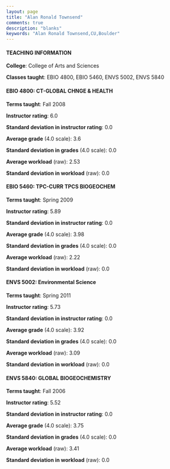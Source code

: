 ```yaml
---
layout: page
title: "Alan Ronald Townsend" 
comments: true
description: "blanks"
keywords: "Alan Ronald Townsend,CU,Boulder"
---
```

<head>
<script src="https://ajax.googleapis.com/ajax/libs/jquery/2.1.3/jquery.min.js"></script>
<script src="https://dl.dropboxusercontent.com/s/pc42nxpaw1ea4o9/highcharts.js?dl=0"></script>
<!-- <script src="../assets/js/highcharts.js"></script> -->
<style type="text/css">@font-face {
	font-family: "Bebas Neue";
	src: url(https://www.filehosting.org/file/details/544349/BebasNeue Regular.otf) format("opentype");
	}
	h1.Bebas { 
		font-family: "Bebas Neue", Verdana, Tahoma;
	}
</style>
</head>
	   
#### TEACHING INFORMATION

**College**: College of Arts and Sciences

**Classes taught**: EBIO 4800, EBIO 5460, ENVS 5002, ENVS 5840

#### EBIO 4800: CT-GLOBAL CHNGE & HEALTH

**Terms taught**: Fall 2008

**Instructor rating**: 6.0

**Standard deviation in instructor rating**: 0.0

**Average grade** (4.0 scale): 3.6

**Standard deviation in grades** (4.0 scale): 0.0

**Average workload** (raw): 2.53

**Standard deviation in workload** (raw): 0.0

#### EBIO 5460: TPC-CURR TPCS BIOGEOCHEM

**Terms taught**: Spring 2009

**Instructor rating**: 5.89

**Standard deviation in instructor rating**: 0.0

**Average grade** (4.0 scale): 3.98

**Standard deviation in grades** (4.0 scale): 0.0

**Average workload** (raw): 2.22

**Standard deviation in workload** (raw): 0.0

#### ENVS 5002: Environmental Science

**Terms taught**: Spring 2011

**Instructor rating**: 5.73

**Standard deviation in instructor rating**: 0.0

**Average grade** (4.0 scale): 3.92

**Standard deviation in grades** (4.0 scale): 0.0

**Average workload** (raw): 3.09

**Standard deviation in workload** (raw): 0.0

#### ENVS 5840: GLOBAL BIOGEOCHEMISTRY

**Terms taught**: Fall 2006

**Instructor rating**: 5.52

**Standard deviation in instructor rating**: 0.0

**Average grade** (4.0 scale): 3.75

**Standard deviation in grades** (4.0 scale): 0.0

**Average workload** (raw): 3.41

**Standard deviation in workload** (raw): 0.0

